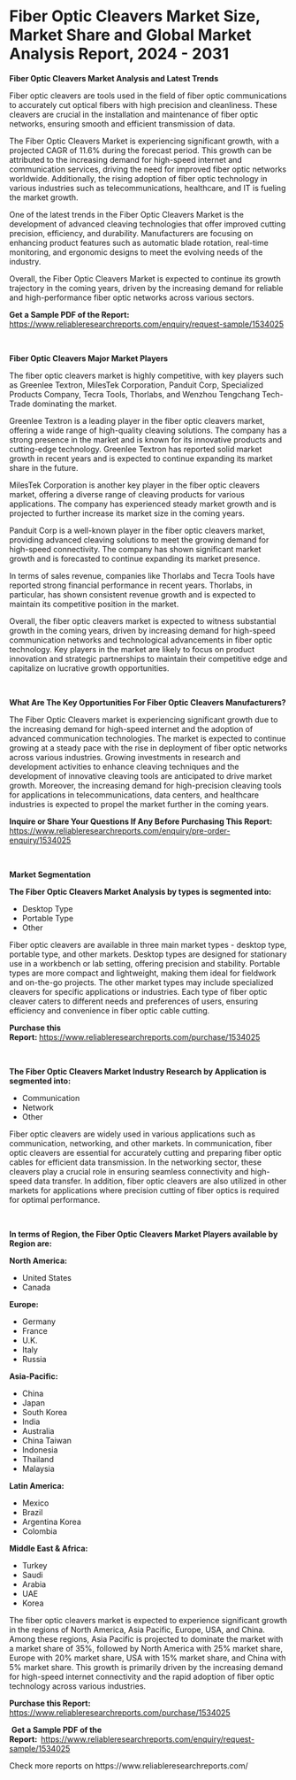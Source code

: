 <p><h1>Fiber Optic Cleavers Market Size, Market Share and Global Market Analysis Report, 2024 - 2031</h1></p><p><strong>Fiber Optic Cleavers Market Analysis and Latest Trends</strong></p>
<p><p>Fiber optic cleavers are tools used in the field of fiber optic communications to accurately cut optical fibers with high precision and cleanliness. These cleavers are crucial in the installation and maintenance of fiber optic networks, ensuring smooth and efficient transmission of data.</p><p>The Fiber Optic Cleavers Market is experiencing significant growth, with a projected CAGR of 11.6% during the forecast period. This growth can be attributed to the increasing demand for high-speed internet and communication services, driving the need for improved fiber optic networks worldwide. Additionally, the rising adoption of fiber optic technology in various industries such as telecommunications, healthcare, and IT is fueling the market growth.</p><p>One of the latest trends in the Fiber Optic Cleavers Market is the development of advanced cleaving technologies that offer improved cutting precision, efficiency, and durability. Manufacturers are focusing on enhancing product features such as automatic blade rotation, real-time monitoring, and ergonomic designs to meet the evolving needs of the industry.</p><p>Overall, the Fiber Optic Cleavers Market is expected to continue its growth trajectory in the coming years, driven by the increasing demand for reliable and high-performance fiber optic networks across various sectors.</p></p>
<p><strong>Get a Sample PDF of the Report:&nbsp;</strong> <a href="https://www.reliableresearchreports.com/enquiry/request-sample/1534025">https://www.reliableresearchreports.com/enquiry/request-sample/1534025</a></p>
<p>&nbsp;</p>
<p><strong>Fiber Optic Cleavers Major Market Players</strong></p>
<p><p>The fiber optic cleavers market is highly competitive, with key players such as Greenlee Textron, MilesTek Corporation, Panduit Corp, Specialized Products Company, Tecra Tools, Thorlabs, and Wenzhou Tengchang Tech-Trade dominating the market.</p><p>Greenlee Textron is a leading player in the fiber optic cleavers market, offering a wide range of high-quality cleaving solutions. The company has a strong presence in the market and is known for its innovative products and cutting-edge technology. Greenlee Textron has reported solid market growth in recent years and is expected to continue expanding its market share in the future.</p><p>MilesTek Corporation is another key player in the fiber optic cleavers market, offering a diverse range of cleaving products for various applications. The company has experienced steady market growth and is projected to further increase its market size in the coming years.</p><p>Panduit Corp is a well-known player in the fiber optic cleavers market, providing advanced cleaving solutions to meet the growing demand for high-speed connectivity. The company has shown significant market growth and is forecasted to continue expanding its market presence.</p><p>In terms of sales revenue, companies like Thorlabs and Tecra Tools have reported strong financial performance in recent years. Thorlabs, in particular, has shown consistent revenue growth and is expected to maintain its competitive position in the market.</p><p>Overall, the fiber optic cleavers market is expected to witness substantial growth in the coming years, driven by increasing demand for high-speed communication networks and technological advancements in fiber optic technology. Key players in the market are likely to focus on product innovation and strategic partnerships to maintain their competitive edge and capitalize on lucrative growth opportunities.</p></p>
<p>&nbsp;</p>
<p><strong>What Are The Key Opportunities For Fiber Optic Cleavers Manufacturers?</strong></p>
<p><p>The Fiber Optic Cleavers market is experiencing significant growth due to the increasing demand for high-speed internet and the adoption of advanced communication technologies. The market is expected to continue growing at a steady pace with the rise in deployment of fiber optic networks across various industries. Growing investments in research and development activities to enhance cleaving techniques and the development of innovative cleaving tools are anticipated to drive market growth. Moreover, the increasing demand for high-precision cleaving tools for applications in telecommunications, data centers, and healthcare industries is expected to propel the market further in the coming years.</p></p>
<p><strong>Inquire or Share Your Questions If Any Before Purchasing This Report:</strong> <a href="https://www.reliableresearchreports.com/enquiry/pre-order-enquiry/1534025">https://www.reliableresearchreports.com/enquiry/pre-order-enquiry/1534025</a></p>
<p>&nbsp;</p>
<p><strong>Market Segmentation</strong></p>
<p><strong>The Fiber Optic Cleavers Market Analysis by types is segmented into:</strong></p>
<p><ul><li>Desktop Type</li><li>Portable Type</li><li>Other</li></ul></p>
<p><p>Fiber optic cleavers are available in three main market types - desktop type, portable type, and other markets. Desktop types are designed for stationary use in a workbench or lab setting, offering precision and stability. Portable types are more compact and lightweight, making them ideal for fieldwork and on-the-go projects. The other market types may include specialized cleavers for specific applications or industries. Each type of fiber optic cleaver caters to different needs and preferences of users, ensuring efficiency and convenience in fiber optic cable cutting.</p></p>
<p><strong>Purchase this Report:&nbsp;</strong><a href="https://www.reliableresearchreports.com/purchase/1534025">https://www.reliableresearchreports.com/purchase/1534025</a></p>
<p>&nbsp;</p>
<p><strong>The Fiber Optic Cleavers Market Industry Research by Application is segmented into:</strong></p>
<p><ul><li>Communication</li><li>Network</li><li>Other</li></ul></p>
<p><p>Fiber optic cleavers are widely used in various applications such as communication, networking, and other markets. In communication, fiber optic cleavers are essential for accurately cutting and preparing fiber optic cables for efficient data transmission. In the networking sector, these cleavers play a crucial role in ensuring seamless connectivity and high-speed data transfer. In addition, fiber optic cleavers are also utilized in other markets for applications where precision cutting of fiber optics is required for optimal performance.</p></p>
<p>&nbsp;</p>
<p><strong>In terms of Region, the Fiber Optic Cleavers Market Players available by Region are:</strong></p>
<p>
    <p> <strong> North America: </strong>
        <ul>
            <li>United States</li>
            <li>Canada</li>
        </ul>
        </p> 
    <p> <strong> Europe: </strong>
        <ul>
            <li>Germany</li>
            <li>France</li>
            <li>U.K.</li>
            <li>Italy</li>
            <li>Russia</li>
        </ul>
        </p> 
    <p> <strong> Asia-Pacific: </strong>
        <ul>
            <li>China</li>
            <li>Japan</li>
            <li>South Korea</li>
            <li>India</li>
            <li>Australia</li>
            <li>China Taiwan</li>
            <li>Indonesia</li>
            <li>Thailand</li>
            <li>Malaysia</li>
        </ul>
        </p> 
    <p> <strong> Latin America: </strong>
        <ul>
            <li>Mexico</li>
            <li>Brazil</li>
            <li>Argentina Korea</li>
            <li>Colombia</li>
        </ul>
        </p> 
    <p> <strong> Middle East & Africa: </strong>
        <ul>
            <li>Turkey</li>
            <li>Saudi</li>
            <li>Arabia</li>
            <li>UAE</li>
            <li>Korea</li>
        </ul>
    </p>
    </p>
<p><p>The fiber optic cleavers market is expected to experience significant growth in the regions of North America, Asia Pacific, Europe, USA, and China. Among these regions, Asia Pacific is projected to dominate the market with a market share of 35%, followed by North America with 25% market share, Europe with 20% market share, USA with 15% market share, and China with 5% market share. This growth is primarily driven by the increasing demand for high-speed internet connectivity and the rapid adoption of fiber optic technology across various industries.</p></p>
<p><strong>Purchase this Report: </strong><a href="https://www.reliableresearchreports.com/purchase/1534025">https://www.reliableresearchreports.com/purchase/1534025</a></p>
<p>&nbsp;<strong>Get a Sample PDF of the Report:&nbsp;&nbsp;</strong><a href="https://www.reliableresearchreports.com/enquiry/request-sample/1534025">https://www.reliableresearchreports.com/enquiry/request-sample/1534025</a></p>
<p><strong></strong></p>
<p>Check more reports on https://www.reliableresearchreports.com/</p>
